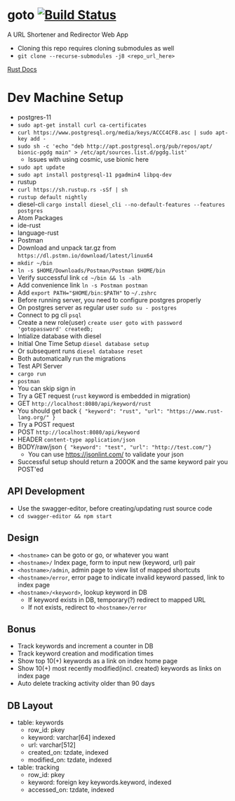 # goto [![Build Status](https://travis-ci.org/mattlknight/goto-actix.svg?branch=master)](https://travis-ci.org/mattlknight/goto-actix)

A URL Shortener and Redirector Web App
- Cloning this repo requires cloning submodules as well
 - `git clone --recurse-submodules -j8 <repo_url_here>`

[Rust Docs](https://mattlknight.github.io/goto-actix/)

# Dev Machine Setup
- postgres-11
 - `sudo apt-get install curl ca-certificates`
 - `curl https://www.postgresql.org/media/keys/ACCC4CF8.asc | sudo apt-key add -`
 - `sudo sh -c 'echo "deb http://apt.postgresql.org/pub/repos/apt/ bionic-pgdg main" > /etc/apt/sources.list.d/pgdg.list'`
   - Issues with using cosmic, use bionic here
 - `sudo apt update`
 - `sudo apt install postgresql-11 pgadmin4 libpq-dev`
- rustup
 - `curl https://sh.rustup.rs -sSf | sh`
 - `rustup default nightly`
- diesel-cli `cargo install diesel_cli --no-default-features --features postgres`
- Atom Packages
 - ide-rust
 - language-rust
- Postman
 - Download and unpack tar.gz from `https://dl.pstmn.io/download/latest/linux64`
 - `mkdir ~/bin`
 - `ln -s $HOME/Downloads/Postman/Postman $HOME/bin`
 - Verify successful link `cd ~/bin && ls -alh`
 - Add convenience link `ln -s Postman postman`
 - Add `export PATH="$HOME/bin:$PATH"` to `~/.zshrc`
- Before running server, you need to configure postgres properly
 - On postgres server as regular user `sudo su - postgres`
 - Connect to pg cli `psql`
 - Create a new role(user) `create user goto with password 'gotopassword' createdb;`
- Intialize database with diesel
 - Initial One Time Setup `diesel database setup`
  - Or subsequent runs `diesel database reset`
  - Both automatically run the migrations
- Test API Server
 - `cargo run`
 - `postman`
  - You can skip sign in
- Try a GET request (`rust` keyword is embedded in migration)
 - GET `http://localhost:8080/api/keyword/rust`
  - You should get back
`{
    "keyword": "rust",
    "url": "https://www.rust-lang.org/"
}`
- Try a POST request
 - POST `http://localhost:8080/api/keyword`
 - HEADER `content-type application/json`
 - BODY/raw/json `{ "keyword": "test", "url": "http://test.com/"}`
   - You can use https://jsonlint.com/ to validate your json
  - Successful setup should return a 200OK and the same keyword pair you POST'ed

## API Development
- Use the swagger-editor, before creating/updating rust source code
 - `cd swagger-editor && npm start`

## Design
- `<hostname>` can be goto or go, or whatever you want
- `<hostname>/` Index page, form to input new (keyword, url) pair
- `<hostname>/admin`, admin page to view list of mapped shortcuts
- `<hostname>/error`, error page to indicate invalid keyword passed, link to index page
- `<hostname>/<keyword>`, lookup keyword in DB
  - If keyword exists in DB, temporary(?) redirect to mapped URL
  - If not exists, redirect to `<hostname>/error`

## Bonus
- Track keywords and increment a counter in DB
- Track keyword creation and modification times
- Show top 10(+) keywords as a link on index home page
- Show 10(+) most recently modified(incl. created) keywords as links on index page
- Auto delete tracking activity older than 90 days

## DB Layout
- table: keywords
  - row_id: pkey
  - keyword: varchar[64] indexed
  - url: varchar[512]
  - created_on: tzdate, indexed
  - modified_on: tzdate, indexed
- table: tracking
  - row_id: pkey
  - keyword: foreign key keywords.keyword, indexed
  - accessed_on: tzdate, indexed
